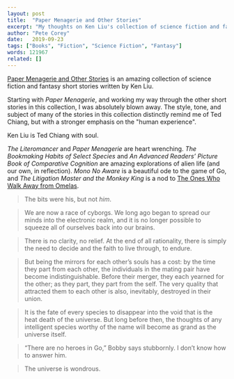 ```yaml
---
layout: post
title:  "Paper Menagerie and Other Stories"
excerpt: "My thoughts on Ken Liu's collection of science fiction and fantasy short stories."
author: "Pete Corey"
date:   2019-09-23
tags: ["Books", "Fiction", "Science Fiction", "Fantasy"]
words: 121967
related: []
---
```


[Paper Menagerie and Other Stories](https://amzn.to/330jTvS) is an amazing collection of science fiction and fantasy short stories written by Ken Liu.

Starting with _Paper Menagerie_, and working my way through the other short stories in this collection, I was absolutely blown away. The style, tone, and subject of many of the stories in this collection distinctly remind me of Ted Chiang, but with a stronger emphasis on the "human experience".

Ken Liu is Ted Chiang with soul.

_The Literomancer_ and _Paper Menagerie_ are heart wrenching. _The Bookmaking Habits of Select Species_ and _An Advanced Readers’ Picture Book of Comparative Cognition_ are amazing explorations of alien life (and our own, in reflection). _Mono No Aware_ is a beautiful ode to the game of Go, and _The Litigation Master and the Monkey King_ is a nod to [The Ones Who Walk Away from Omelas](https://en.wikipedia.org/wiki/The_Ones_Who_Walk_Away_from_Omelas).

> The bits were his, but not _him_.

> We are now a race of cyborgs. We long ago began to spread our minds into the electronic realm, and it is no longer possible to squeeze all of ourselves back into our brains.

> There is no clarity, no relief. At the end of all rationality, there is simply the need to decide and the faith to live through, to endure.

> But being the mirrors for each other’s souls has a cost: by the time they part from each other, the individuals in the mating pair have become indistinguishable. Before their merger, they each yearned for the other; as they part, they part from the self. The very quality that attracted them to each other is also, inevitably, destroyed in their union.

> It is the fate of every species to disappear into the void that is the heat death of the universe. But long before then, the thoughts of any intelligent species worthy of the name will become as grand as the universe itself.

> “There are no heroes in Go,” Bobby says stubbornly. I don’t know how to answer him.

> The universe is wondrous.


